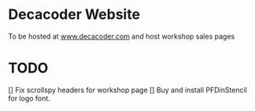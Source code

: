 Decacoder Website
=================

To be hosted at www.decacoder.com and host workshop sales pages


TODO
====
[] Fix scrollspy headers for workshop page
[] Buy and install PFDinStencil for logo font.
